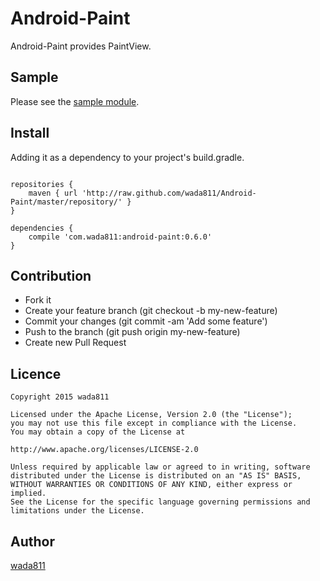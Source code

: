 Android-Paint
====

Android-Paint provides PaintView.

## Sample

Please see the [sample module](https://github.com/wada811/Android-Paint/tree/master/sample).

## Install

Adding it as a dependency to your project's build.gradle.

```

repositories {
    maven { url 'http://raw.github.com/wada811/Android-Paint/master/repository/' }
}

dependencies {
    compile 'com.wada811:android-paint:0.6.0'
}
```

## Contribution

- Fork it
- Create your feature branch (git checkout -b my-new-feature)
- Commit your changes (git commit -am 'Add some feature')
- Push to the branch (git push origin my-new-feature)
- Create new Pull Request

## Licence

    Copyright 2015 wada811

    Licensed under the Apache License, Version 2.0 (the "License");
    you may not use this file except in compliance with the License.
    You may obtain a copy of the License at

    http://www.apache.org/licenses/LICENSE-2.0

    Unless required by applicable law or agreed to in writing, software
    distributed under the License is distributed on an "AS IS" BASIS,
    WITHOUT WARRANTIES OR CONDITIONS OF ANY KIND, either express or implied.
    See the License for the specific language governing permissions and
    limitations under the License.

## Author

[wada811](https://github.com/wada811)